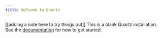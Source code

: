 ```yaml
---
title: Welcome to Quartz
---
```

[[adding a note here to try things out]]
This is a blank Quartz installation.
See the [documentation](https://quartz.jzhao.xyz) for how to get started.

